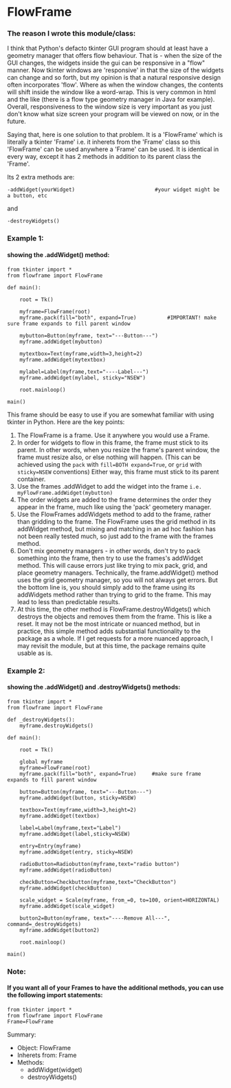 # FlowFrame

### The reason I wrote this module/class:

I think that Python's defacto tkinter GUI program should at least have a geometry manager that offers flow behaviour.  That is -  when the size of the GUI changes, the widgets inside the gui can be responsive in a "flow" manner.  Now tkinter windows are 'responsive' in that the size of the widgets can change and so forth, but my opinion is that a natural responsive design often incorporates 'flow'.  Where as when the window changes, the contents will shift inside the window like a word-wrap.  This is very common in html and the like (there is a flow type geometry manager in Java for example).  Overall, responsiveness to the window size is very important as you just don't know what size screen your program will be viewed on now, or in the future.

Saying that, here is one solution to that problem.  It is a 'FlowFrame' which is literally a tkinter 'Frame' i.e. it inherets from the 'Frame' class so this 'FlowFrame' can be used anywhere a 'Frame' can be used.  It is identical in every way, except it has 2 methods in addition to its parent class the 'Frame'.

Its 2 extra methods are:
```
-addWidget(yourWidget)                          #your widget might be a button, etc
```
and 
```
-destroyWidgets()
```
### Example 1:

#### showing the .addWidget() method:
```
from tkinter import *
from flowframe import FlowFrame

def main():

    root = Tk()

    myframe=FlowFrame(root)
    myframe.pack(fill="both", expand=True)          #IMPORTANT! make sure frame expands to fill parent window

    mybutton=Button(myframe, text="---Button---")
    myframe.addWidget(mybutton)

    mytextbox=Text(myframe,width=3,height=2)
    myframe.addWidget(mytextbox)

    mylabel=Label(myframe,text="----Label---")
    myframe.addWidget(mylabel, sticky="NSEW")

    root.mainloop()

main()
```
This frame should be easy to use if you are somewhat familiar with using tkinter in Python.  Here are the key points:

1) The FlowFrame is a frame.  Use it anywhere you would use a Frame.
2) In order for widgets to flow in this frame, the frame must stick to its parent.  In other words, when you resize the frame's parent window, the frame must resize also, or else nothing will happen.  (This can be achieved using the `pack` with `fill=BOTH expand=True`, or `grid` with `sticky=NSEW` conventions)  Either way, this frame must stick to its parent container.
3) Use the frames .addWidget to add the widget into the frame
`i.e.  myFlowFrame.addWidget(mybutton)`
4) The order widgets are added to the frame determines the order they appear in the frame, much like using the 'pack' geometery manager.
5) Use the FlowFrames addWidgets method to add to the frame, rather than gridding to the frame.  The FlowFrame uses the grid method in its addWidget method, but mixing and matching in an ad hoc fashion has not been really tested much, so just add to the frame with the frames method. 
6) Don't mix geometry managers - in other words, don't try to pack something into the frame, then try to use the frames's addWidget method.  This will cause errors just like trying to mix pack, grid, and place geometry managers.  Technically, the frame.addWidget() method uses the grid geometry manager, so you will not always get errors.  But the bottom line is, you should simply add to the frame using its addWidgets method rather than trying to grid to the frame.  This may lead to less than predictable results.
7) At this time, the other method is FlowFrame.destroyWidgets() which destroys the objects and removes them from the frame.  This is like a reset.  It may not be the most intricate or nuanced method, but in practice, this simple method adds substantial functionality to the package as a whole.  If I get requests for a more nuanced approach, I may revisit the module, but at this time, the package remains quite usable as is.

### Example 2:

#### showing the .addWidget() and .destroyWidgets() methods:
```
from tkinter import *
from flowframe import FlowFrame

def _destroyWidgets():
    myframe.destroyWidgets()

def main():

    root = Tk()

    global myframe
    myframe=FlowFrame(root)
    myframe.pack(fill="both", expand=True)     #make sure frame expands to fill parent window

    button=Button(myframe, text="---Button---")
    myframe.addWidget(button, sticky=NSEW)

    textbox=Text(myframe,width=3,height=2)
    myframe.addWidget(textbox)

    label=Label(myframe,text="Label")
    myframe.addWidget(label,sticky=NSEW)

    entry=Entry(myframe)
    myframe.addWidget(entry, sticky=NSEW)

    radioButton=Radiobutton(myframe,text="radio button")
    myframe.addWidget(radioButton)

    checkButton=Checkbutton(myframe,text="CheckButton")
    myframe.addWidget(checkButton)

    scale_widget = Scale(myframe, from_=0, to=100, orient=HORIZONTAL)
    myframe.addWidget(scale_widget)

    button2=Button(myframe, text="----Remove All---", command=_destroyWidgets)
    myframe.addWidget(button2)

    root.mainloop()

main()
```
### Note:

#### If you want all of your Frames to have the additional methods, you can use the following import statements:
```
from tkinter import *
from flowframe import FlowFrame
Frame=FlowFrame
```
<div>
    Summary:
<ul>

  <li>Object: FlowFrame</li>
  <li>Inherets from: Frame</li>
  <li>
  Methods:
    <ul>
      <li>addWidget(widget)</li>
      <li>destroyWidgets()</li>
    </ul>
  </li>
  
</ul>
  </div>
